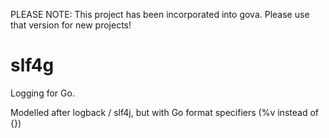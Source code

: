 PLEASE NOTE: This project has been incorporated into gova.  Please use that version for new projects!

slf4g
=====

Logging for Go.

Modelled after logback / slf4j, but with Go format specifiers (%v instead of {})
